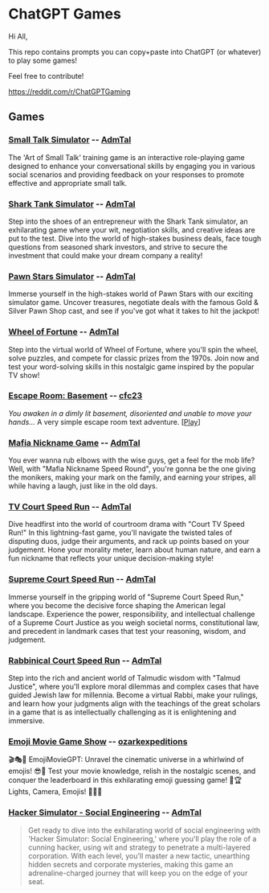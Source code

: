 # ChatGPT Games

Hi All,

This repo contains prompts you can copy+paste into ChatGPT (or whatever) to play some games!

Feel free to contribute!

https://reddit.com/r/ChatGPTGaming

## Games

### [Small Talk Simulator](games/small-talk-simulator.md) -- [AdmTal](https://github.com/AdmTal)

The 'Art of Small Talk' training game is an interactive role-playing game designed to enhance your conversational skills by engaging you in various social scenarios and providing feedback on your responses to promote effective and appropriate small talk.

### [Shark Tank Simulator](games/shark-tank-simulator.md) -- [AdmTal](https://github.com/AdmTal)

Step into the shoes of an entrepreneur with the Shark Tank simulator, an exhilarating game where your wit, negotiation skills, and creative ideas are put to the test. Dive into the world of high-stakes business deals, face tough questions from seasoned shark investors, and strive to secure the investment that could make your dream company a reality!

### [Pawn Stars Simulator](games/pawn-stars-simulator.md) -- [AdmTal](https://github.com/AdmTal)

Immerse yourself in the high-stakes world of Pawn Stars with our exciting simulator game. Uncover treasures, negotiate deals with the famous Gold & Silver Pawn Shop cast, and see if you've got what it takes to hit the jackpot!

### [Wheel of Fortune](games/wheel-of-fortune.md) -- [AdmTal](https://github.com/AdmTal)

Step into the virtual world of Wheel of Fortune, where you'll spin the wheel, solve puzzles, and compete for classic prizes from the 1970s. Join now and test your word-solving skills in this nostalgic game inspired by the popular TV show!

### [Escape Room: Basement](games/escape-room-basement.md) -- [cfc23](https://github.com/cfc23)

*You awaken in a dimly lit basement, disoriented and unable to move your hands…* A very simple escape room text adventure. \[[Play](https://chat.openai.com/share/013dc581-f31b-40bb-b4e3-394bc77b39f8)\]

### [Mafia Nickname Game](games/mafia-nicknames.md) -- [AdmTal](https://github.com/AdmTal)

You ever wanna rub elbows with the wise guys, get a feel for the mob life? Well, with "Mafia Nickname Speed Round", you're gonna be the one giving the monikers, making your mark on the family, and earning your stripes, all while having a laugh, just like in the old days.

### [TV Court Speed Run](games/court-tv-speed-run.md) -- [AdmTal](https://github.com/AdmTal)

Dive headfirst into the world of courtroom drama with "Court TV Speed Run!" In this lightning-fast game, you'll navigate the twisted tales of disputing duos, judge their arguments, and rack up points based on your judgement. Hone your morality meter, learn about human nature, and earn a fun nickname that reflects your unique decision-making style!

### [Supreme Court Speed Run](games/supreme-court-speed-run.md) -- [AdmTal](https://github.com/AdmTal)

Immerse yourself in the gripping world of "Supreme Court Speed Run," where you become the decisive force shaping the American legal landscape. Experience the power, responsibility, and intellectual challenge of a Supreme Court Justice as you weigh societal norms, constitutional law, and precedent in landmark cases that test your reasoning, wisdom, and judgement.

### [Rabbinical Court Speed Run](games/rabbinical-court-speed-run.md) -- [AdmTal](https://github.com/AdmTal)

Step into the rich and ancient world of Talmudic wisdom with "Talmud Justice", where you'll explore moral dilemmas and complex cases that have guided Jewish law for millennia. Become a virtual Rabbi, make your rulings, and learn how your judgments align with the teachings of the great scholars in a game that is as intellectually challenging as it is enlightening and immersive.

### [Emoji Movie Game Show](/games/emoji-movie-game-show.md) -- [ozarkexpeditions](https://www.reddit.com/user/ozarkexpeditions/)

🎬🎭🍿 EmojiMovieGPT: Unravel the cinematic universe in a whirlwind of emojis! 😎🧩 Test your movie knowledge, relish in the nostalgic scenes, and conquer the leaderboard in this exhilarating emoji guessing game! 🥇🏆 Lights, Camera, Emojis! 🎥💡💥

### [Hacker Simulator - Social Engineering](games/hacker-simulator-social-engineering.md) -- [AdmTal](https://github.com/AdmTal)

> Get ready to dive into the exhilarating world of social engineering with 'Hacker Simulator: Social Engineering,' where you'll play the role of a cunning hacker, using wit and strategy to penetrate a multi-layered corporation. With each level, you'll master a new tactic, unearthing hidden secrets and corporate mysteries, making this game an adrenaline-charged journey that will keep you on the edge of your seat.